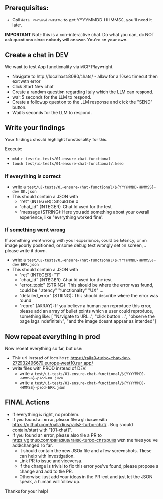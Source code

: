 ## Prerequisites:

* Call `date +%Y%m%d-%H%M%S` to get YYYYMMDD-HHMMSS, you'll need it later.

**IMPORTANT** Note this is a non-interactive chat. Do what you can, do NOT ask questions since nobody will answer. You're on your own.

## Create a chat in DEV

We want to test App functionality via MCP Playwright.

* Navigate to http://localhost:8080/chats/ - allow for a 10sec timeout then exit with error
* Click Start New chat
* Create a random question regarding Italy which the LLM can respond.
* wait 5 seconds for the LLM to respond.
* Create a followup question to the LLM response and click the "SEND" button.
* Wait 5 seconds for the LLM to respond.

## Write your findings

Your findings should highlight functionality for this.

Execute:

* `mkdir test/ui-tests/01-ensure-chat-functional`
* `touch test/ui-tests/01-ensure-chat-functional/.keep`

### If everything is correct

* write a `test/ui-tests/01-ensure-chat-functional/${YYYYMMDD-HHMMSS}-dev-OK.json`
* This should contain a JSON with
  * "ret" (INTEGER): Should be 0
  * "chat_id" (INTEGER): Chat Id used for the test
  * "message (STRING): Here you add something about your overall experience, like "everything worked fine".

### If something went wrong

If something went wrong with your experience, could be latency, or an image poorly positioned, or some debug text wrongly set on screen, ..
please write it down.

* write a `test/ui-tests/01-ensure-chat-functional/${YYYYMMDD-HHMMSS}-dev-ERR.json`
* This should contain a JSON with
  * "ret" (INTEGER): "1"
  * "chat_id" (INTEGER): Chat Id used for the test
  * "error_topic" (STRING): This should be where the error was found, could be "latency" "functionality" "UX" ...
  * "detailed_error" (STRING): This should describe where the error was found
  * "repro" (ARRAY): If you believe a human can reproduce this error, please add an array of bullet points which a user could reproduce, something like:
    [ "Navigate to URL..", "click button ...", "observe the page lags indefinitely", "and the image doesnt appear as intended"]


## Now repeat everything in prod

Now repeat everything so far, but use:

* This url instead of localhost: https://rails8-turbo-chat-dev-272932496670.europe-west10.run.app/
* write files with PROD instead of DEV:
  * write a `test/ui-tests/01-ensure-chat-functional/${YYYYMMDD-HHMMSS}-prod-OK.json`
  * write a `test/ui-tests/01-ensure-chat-functional/${YYYYMMDD-HHMMSS}-prod-ERR.json`


## FINAL Actions

* If everything is right, no problem.
* If you found an error, please file a `gh` issue with https://github.com/palladius/rails8-turbo-chat/ . Bug should contain/start with "[01-chat]".
* If you found an error, please also file a PR to https://github.com/palladius/rails8-turbo-chat/pulls with the files you've add/changed so far.
  * It should contain the new JSOn file and a few screenshots. These can help with investigation.
  * Link PR to issue and viceversa.
  * If the change is trivial to fix this error you've found, please propose a change and add to the PR.
  * Otherwise, just add your ideas in the PR text and just let the JSON speak, a human will follow up.

Thanks for your help!
